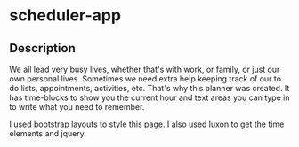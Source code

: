 # scheduler-app

## Description

We all lead very busy lives, whether that's with work, or family, or just our own personal lives. Sometimes we need extra help keeping track of our to do lists, appointments, activities, etc. That's why this planner was created. It has time-blocks to show you the current hour and text areas you can type in to write what you need to remember. 

I used bootstrap layouts to style this page. I also used luxon to get the time elements and jquery. 
